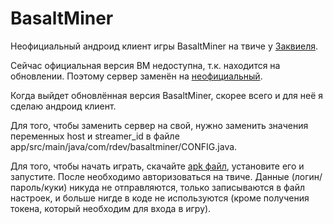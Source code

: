 # BasaltMiner

Неофициальный андроид клиент игры BasaltMiner на твиче у [Заквиеля](https://www.twitch.tv/zakvielchannel).

Сейчас официальная версия BM недоступна, т.к. находится на обновлении. Поэтому сервер заменён на [неофициальный](https://github.com/RuslanUC/BasaltMiner-server).

Когда выйдет обновлённая версия BasaltMiner, скорее всего и для неё я сделаю андроид клиент.

Для того, чтобы заменить сервер на свой, нужно заменить значения переменных host и streamer_id в файле app/src/main/java/com/rdev/basaltminer/CONFIG.java.

Для того, чтобы начать играть, скачайте [apk файл](https://github.com/RuslanUC/BasaltMiner-android/releases/download/1.6/BasaltMiner.apk), установите его и запустите. После необходимо авторизоваться на твиче. Данные (логин/пароль/куки) никуда не отправляются, только записываются в файл настроек, и больше нигде в коде не используются (кроме получения токена, который необходим для входа в игру).